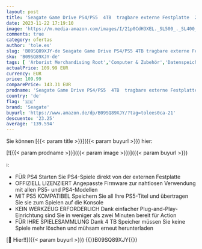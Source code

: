 ```yaml
---
layout: post
title: 'Seagate Game Drive PS4/PS5  4TB  tragbare externe Festplatte  2.5 Zoll  USB 3.0  schwarz  Modellnr.: STLL4000200'
date: 2023-11-22 17:19:10
image: 'https://m.media-amazon.com/images/I/21p0CdH3XEL._SL500_._SL400_.jpg'
comments: true
category: ofertas
author: 'tole.es'
slug: 'B09SQ89XJY-de Seagate Game Drive PS4/PS5 4TB tragbare externe Festplatte...'
sku: 'B09SQ89XJY-de'
tags: [ 'Arborist Merchandising Root','Computer & Zubehör','Datenspeicher','Externe Datenspeicher','Externe Festplatten','Externe Speichermedien','PC gaming components','Self Service','Special Features Stores','a4cbee59-f823-40fe-831a-7de64f655f6f_0','a4cbee59-f823-40fe-831a-7de64f655f6f_9501','a4cbee59-f823-40fe-831a-7de64f655f6f_9701','seagate','🇩🇪', ]
actualPrice: 109.99 EUR
currency: EUR
price: 109.99
comparePrice: 143.31 EUR
prodname: 'Seagate Game Drive PS4/PS5  4TB  tragbare externe Festplatte  2.5 Zoll  USB 3.0  schwarz  Modellnr.: STLL4000200'
country: 'de'
flag: '🇩🇪'
brand: 'Seagate'
buyurl: 'https://www.amazon.de/dp/B09SQ89XJY/?tag=tolees0ca-21'
descuento: '23.25'
average: '139.594'
---
```


Sie können [{{< param title >}}]({{< param buyurl >}}) hier:

[![{{< param prodname >}}]({{< param image >}})]({{< param buyurl >}})

ℹ️:

- FÜR PS4 Starten Sie PS4-Spiele direkt von der externen Festplatte
- OFFIZIELL LIZENZIERT Angepasste Firmware zur nahtlosen Verwendung mit allen PS5- und PS4-Modellen
- MIT PS5 KOMPATIBEL Speichern Sie all Ihre PS5-Titel und übertragen Sie sie zum Spielen auf die Konsole
- KEIN WERKZEUG ERFORDERLICH Dank einfacher Plug-and-Play-Einrichtung sind Sie in weniger als zwei Minuten bereit für Action
- FÜR IHRE SPIELESAMMLUNG Dank 4 TB Speicher müssen Sie keine Spiele mehr löschen und mühsam erneut herunterladen

[🛒 Hier!!]({{< param buyurl >}})
{{<world>}}B09SQ89XJY{{</world>}}

